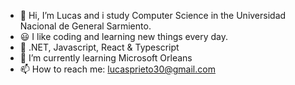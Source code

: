 - 👋 Hi, I’m Lucas and i study Computer Science in the Universidad Nacional de General Sarmiento. 
- 😃 I like coding and learning new things every day.
- 🧐 .NET, Javascript, React & Typescript
- 🌱 I’m currently learning Microsoft Orleans
- 📫 How to reach me: lucasprieto30@gmail.com

<!---
LucasPrieto30/LucasPrieto30 is a ✨ special ✨ repository because its `README.md` (this file) appears on your GitHub profile.
You can click the Preview link to take a look at your changes.
--->
